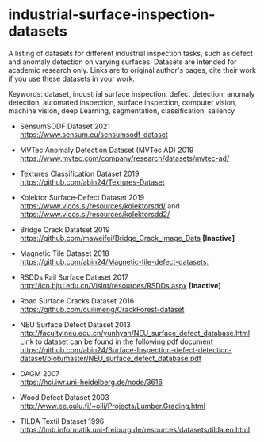 # industrial-surface-inspection-datasets
A listing of datasets for different industrial inspection tasks, such as defect and anomaly detection on varying surfaces.
Datasets are intended for academic research only. Links are to original author's pages, cite their work if you use these datasets in your work.

Keywords: dataset, industrial surface inspection, defect detection, anomaly detection,
automated inspection, surface inspection, computer vision, machine vision, deep Learning, 
segmentation, classification, saliency


* SensumSODF Dataset 2021<br />
https://www.sensum.eu/sensumsodf-dataset

* MVTec Anomaly Detection Dataset (MVTec AD) 2019<br />
https://www.mvtec.com/company/research/datasets/mvtec-ad/

* Textures Classification Dataset 2019<br />
https://github.com/abin24/Textures-Dataset

* Kolektor Surface-Defect Dataset 2019<br />
https://www.vicos.si/resources/kolektorsdd/
and
https://www.vicos.si/resources/kolektorsdd2/

* Bridge Crack Datatset 2019<br />
https://github.com/maweifei/Bridge_Crack_Image_Data **[Inactive]**

* Magnetic Tile Dataset 2018<br />
<https://github.com/abin24/Magnetic-tile-defect-datasets.>

* RSDDs Rail Surface Dataset 2017<br />
http://icn.bjtu.edu.cn/Visint/resources/RSDDs.aspx **[Inactive]** 

* Road Surface Cracks Dataset 2016<br />
https://github.com/cuilimeng/CrackForest-dataset

* NEU Surface Defect Dataset 2013<br />
http://faculty.neu.edu.cn/yunhyan/NEU_surface_defect_database.html<br />
Link to dataset can be found in the following pdf document<br />
https://github.com/abin24/Surface-Inspection-defect-detection-dataset/blob/master/NEU_surface_defect_database.pdf

* DAGM 2007<br />
https://hci.iwr.uni-heidelberg.de/node/3616

* Wood Defect Dataset 2003<br />
http://www.ee.oulu.fi/~olli/Projects/Lumber.Grading.html

* TILDA Textil Dataset 1996<br />
https://lmb.informatik.uni-freiburg.de/resources/datasets/tilda.en.html



